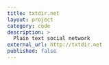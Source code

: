```yaml
---
title: txtdir.net
layout: project
category: code
description: >
  Plain text social network
external_url: http://txtdir.net
published: false
---
```

